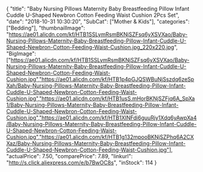 {
	"title": "Baby Nursing Pillows Maternity Baby Breastfeeding Pillow Infant Cuddle U-Shaped Newbron Cotton Feeding Waist Cushion 2Pcs Set",
	"date": "2018-10-31 10:30:20",
	"SubCat": ["Mother & Kids"],
	"categories": ["Bedding"],
	"thumbnailImage": "https://ae01.alicdn.com/kf/HTB1SSLymRsmBKNjSZFsq6yXSVXao/Baby-Nursing-Pillows-Maternity-Baby-Breastfeeding-Pillow-Infant-Cuddle-U-Shaped-Newbron-Cotton-Feeding-Waist-Cushion.jpg_220x220.jpg",
	"BigImage": ["https://ae01.alicdn.com/kf/HTB1SSLymRsmBKNjSZFsq6yXSVXao/Baby-Nursing-Pillows-Maternity-Baby-Breastfeeding-Pillow-Infant-Cuddle-U-Shaped-Newbron-Cotton-Feeding-Waist-Cushion.jpg","https://ae01.alicdn.com/kf/HTB1p4pGJQSWBuNjSszdq6zeSpXah/Baby-Nursing-Pillows-Maternity-Baby-Breastfeeding-Pillow-Infant-Cuddle-U-Shaped-Newbron-Cotton-Feeding-Waist-Cushion.jpg","https://ae01.alicdn.com/kf/HTB1usS.mHorBKNjSZFjq6A_SpXa1/Baby-Nursing-Pillows-Maternity-Baby-Breastfeeding-Pillow-Infant-Cuddle-U-Shaped-Newbron-Cotton-Feeding-Waist-Cushion.jpg","https://ae01.alicdn.com/kf/HTB1XINFdi6guuRjy1Xdq6yAwpXa4/Baby-Nursing-Pillows-Maternity-Baby-Breastfeeding-Pillow-Infant-Cuddle-U-Shaped-Newbron-Cotton-Feeding-Waist-Cushion.jpg","https://ae01.alicdn.com/kf/HTB1g132mpooBKNjSZPhq6A2CXXaz/Baby-Nursing-Pillows-Maternity-Baby-Breastfeeding-Pillow-Infant-Cuddle-U-Shaped-Newbron-Cotton-Feeding-Waist-Cushion.jpg"],
	"actualPrice": 7.50,
	"comparePrice": 7.89,
	"linkurl": "http://s.click.aliexpress.com/e/b7BwOC8s",
	"inStock": 114
}
